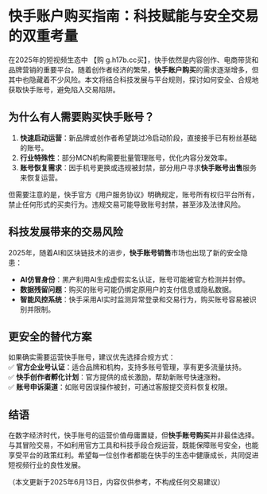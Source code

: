 # **快手账户购买指南：科技赋能与安全交易的双重考量**  

在2025年的短视频生态中  【购 g.h17b.cc买】，快手依然是内容创作、电商带货和品牌营销的重要平台。随着创作者经济的繁荣，**快手账户购买**的需求逐渐增多，但其中也隐藏着不少风险。本文将结合科技发展与平台规则，探讨如何安全、合规地获取快手账号，避免陷入交易陷阱。  

## **为什么有人需要购买快手账号？**  

1. **快速启动运营**：新品牌或创作者希望跳过冷启动阶段，直接接手已有粉丝基础的账号。  
2. **行业特殊性**：部分MCN机构需要批量管理账号，优化内容分发效率。  
3. **账号恢复需求**：因手机号更换或违规被封禁，部分用户寻求**快手账号出售**服务来恢复运营。  

但需要注意的是，快手官方《用户服务协议》明确规定，账号所有权归平台所有，禁止任何形式的买卖行为。违规交易可能导致账号封禁，甚至涉及法律风险。  

## **科技发展带来的交易风险**  

2025年，随着AI和区块链技术的进步，**快手账号销售**市场也出现了新的安全隐患：  
- **AI仿冒身份**：黑产利用AI生成虚假实名认证，账号可能被官方检测并封停。  
- **数据残留问题**：购买的账号可能仍绑定原用户的支付信息或隐私数据。  
- **智能风控系统**：快手采用AI实时监测异常登录和交易行为，购买账号容易被识别并限制。  

## **更安全的替代方案**  

如果确实需要运营快手账号，建议优先选择合规方式：  
✅ **官方企业号认证**：适合品牌和机构，支持多账号管理，享有更多流量扶持。  
✅ **快手创作者孵化计划**：官方提供的成长激励，帮助新账号快速涨粉。  
✅ **账号申诉渠道**：如账号因误操作被封，可通过客服提交资料恢复权限。  

## **结语**  

在数字经济时代，快手账号的运营价值毋庸置疑，但**快手账号购买**并非最佳选择。与其冒险交易，不如利用官方工具和科技手段合规运营，既能保障账号安全，也能享受平台的政策红利。希望每一位创作者都能在快手的生态中健康成长，共同促进短视频行业的良性发展。  

（本文更新于2025年6月13日，内容仅供参考，不构成任何交易建议）
